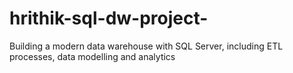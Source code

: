 # hrithik-sql-dw-project-
Building a modern data warehouse with SQL Server, including ETL processes, data modelling and analytics
